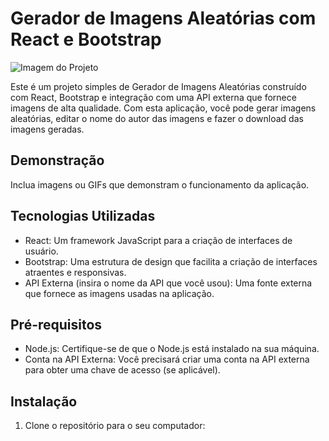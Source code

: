 # Gerador de Imagens Aleatórias com React e Bootstrap

![Imagem do Projeto](link-para-uma-imagem-do-projeto.png)

Este é um projeto simples de Gerador de Imagens Aleatórias construído com React, Bootstrap e integração com uma API externa que fornece imagens de alta qualidade. Com esta aplicação, você pode gerar imagens aleatórias, editar o nome do autor das imagens e fazer o download das imagens geradas.

## Demonstração

Inclua imagens ou GIFs que demonstram o funcionamento da aplicação. 

## Tecnologias Utilizadas

- React: Um framework JavaScript para a criação de interfaces de usuário.
- Bootstrap: Uma estrutura de design que facilita a criação de interfaces atraentes e responsivas.
- API Externa (insira o nome da API que você usou): Uma fonte externa que fornece as imagens usadas na aplicação.

## Pré-requisitos

- Node.js: Certifique-se de que o Node.js está instalado na sua máquina.
- Conta na API Externa: Você precisará criar uma conta na API externa para obter uma chave de acesso (se aplicável).

## Instalação

1. Clone o repositório para o seu computador:
   ```bash

